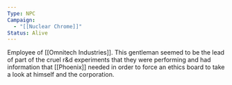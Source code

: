 ```yaml
---
Type: NPC
Campaign:
  - "[[Nuclear Chrome]]"
Status: Alive
---
```

Employee of [[Omnitech Industries]]. This gentleman seemed to be the lead of part of the cruel r&d experiments that they were performing and had information that [[Phoenix]] needed in order to force an ethics board to take a look at himself and the corporation.